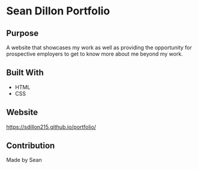 # Sean Dillon Portfolio

## Purpose
A website that showcases my work as well as providing the opportunity for prospective employers to get to know more about me beyond my work.

## Built With
* HTML
* CSS

## Website
https://sdillon215.github.io/portfolio/

## Contribution
Made by Sean